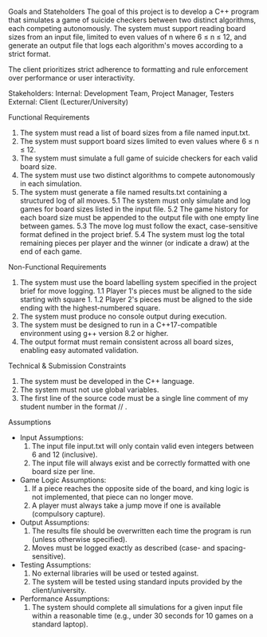Goals and Stateholders
The goal of this project is to develop a C++ program that simulates a game of suicide checkers between two distinct algorithms, 
each competing autonomously. The system must support reading board sizes from an input file, limited to even values of n where 6 ≤ n ≤ 12, 
and generate an output file that logs each algorithm's moves according to a strict format.

The client prioritizes strict adherence to formatting and rule enforcement over performance or user interactivity.

Stakeholders:
Internal: Development Team, Project Manager, Testers
External: Client (Lecturer/University)

Functional Requirements
1. The system must read a list of board sizes from a file named input.txt.
2. The system must support board sizes limited to even values where 6 ≤ n ≤ 12.
3. The system must simulate a full game of suicide checkers for each valid board size.
4. The system must use two distinct algorithms to compete autonomously in each simulation.
5. The system must generate a file named results.txt containing a structured log of all moves.
   5.1 The system must only simulate and log games for board sizes listed in the input file.
   5.2 The game history for each board size must be appended to the output file with one empty line between games.
   5.3 The move log must follow the exact, case-sensitive format defined in the project brief.
   5.4 The system must log the total remaining pieces per player and the winner (or indicate a draw) at the end of each game.

Non-Functional Requirements
1. The system must use the board labelling system specified in the project brief for move logging.
   1.1 Player 1's pieces must be aligned to the side starting with square 1.
   1.2 Player 2's pieces must be aligned to the side ending with the highest-numbered square.
2. The system must produce no console output during execution.
3. The system must be designed to run in a C++17-compatible environment using g++ version 8.2 or higher.
4. The output format must remain consistent across all board sizes, enabling easy automated validation.

Technical & Submission Constraints
1. The system must be developed in the C++ language.
2. The system must not use global variables.
3. The first line of the source code must be a single line comment of my student number in the format // <StudentNumber>.

Assumptions
- Input Assumptions:
  1. The input file input.txt will only contain valid even integers between 6 and 12 (inclusive).
  2. The input file will always exist and be correctly formatted with one board size per line.
- Game Logic Assumptions:
  1. If a piece reaches the opposite side of the board, and king logic is not implemented, that piece can no longer move.
  2. A player must always take a jump move if one is available (compulsory capture).
- Output Assumptions:
  1. The results file should be overwritten each time the program is run (unless otherwise specified).
  2. Moves must be logged exactly as described (case- and spacing-sensitive).
- Testing Assumptions:
  1. No external libraries will be used or tested against.
  2. The system will be tested using standard inputs provided by the client/university.
- Performance Assumptions:
  1. The system should complete all simulations for a given input file within a reasonable time (e.g., under 30 seconds for 10 games on a standard laptop).
